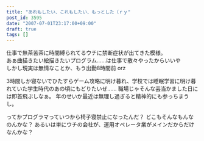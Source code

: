 ```yaml
---
title: "あれもしたい、これもしたい、もっとした（ｒｙ"
post_id: 3595
date: "2007-07-01T23:17:00+09:00"
draft: true
tags: []
---
```


仕事で無茶苦茶に時間縛られてるウチに禁断症状が出てきた模様。  
あぁ曲描きたい絵描きたいプログラム……は仕事で散々やったからいいや  
しかし現実は無情なことか、もう出勤8時間前 orz

3時間しか寝ないでひたすらゲーム攻略に明け暮れ、学校では睡眠学習に明け暮れていた学生時代のあの頃にもどりたいぜ……
職場じゃそんな芸当かました日には即首飛ぶしなぁ。
年のせいか最近は無理し過ぎると精神的にも参っちまうし。

ってかプログラマっていつから椅子寝禁止になったんだ？
どこもそんなもんなのんかな？
あるいは単にウチの会社が、運用オペレータ業がメインだからだけなんかな？
